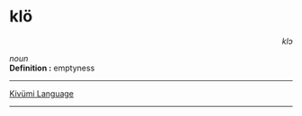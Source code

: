 
# klö

<div align="right"><i>klɔ</i></div>

*noun*  
**Definition :** emptyness  

---

[Kivümi Language](../README.md)

---
